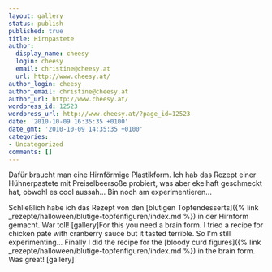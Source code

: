 ```yaml
---
layout: gallery
status: publish
published: true
title: Hirnpastete
author:
  display_name: cheesy
  login: cheesy
  email: christine@cheesy.at
  url: http://www.cheesy.at/
author_login: cheesy
author_email: christine@cheesy.at
author_url: http://www.cheesy.at/
wordpress_id: 12523
wordpress_url: http://www.cheesy.at/?page_id=12523
date: '2010-10-09 16:35:35 +0100'
date_gmt: '2010-10-09 14:35:35 +0100'
categories:
- Uncategorized
comments: []
---
```

<!--:de-->Dafür braucht man eine Hirnförmige Plastikform. Ich hab das Rezept einer Hühnerpastete mit Preiselbeersoße probiert, was aber ekelhaft geschmeckt hat, obwohl es cool aussah... Bin noch am experimentieren...
Schließlich habe ich das Rezept von den [blutigen Topfendesserts]({% link _rezepte/halloween/blutige-topfenfiguren/index.md %}) in der Hirnform gemacht. War toll!
[gallery]<!--:--><!--:en-->For this you need a brain form. I tried a recipe for chicken pate with cranberry sauce but it tasted terrible. So I'm still experimenting...
Finally I did the recipe for the [bloody curd figures]({% link _rezepte/halloween/blutige-topfenfiguren/index.md %}) in the brain form. Was great!
[gallery]<!--:-->
